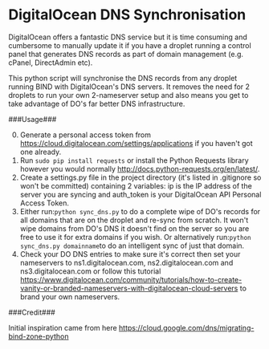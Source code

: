 # DigitalOcean DNS Synchronisation
DigitalOcean offers a fantastic DNS service but it is time consuming and cumbersome to manually update it if you 
have a droplet running a control panel that generates DNS records as part of domain management (e.g. cPanel, 
DirectAdmin etc).

This python script will synchronise the DNS records from any droplet running BIND with DigitalOcean's 
DNS servers. It removes the need for 2 droplets to run your own 2-nameserver setup and also means you get to take 
advantage of DO's far better DNS infrastructure.

###Usage###

0. Generate a personal access token from https://cloud.digitalocean.com/settings/applications if you haven't got one 
already.
1. Run ```sudo pip install requests``` or install the Python Requests library however you would normally 
http://docs.python-requests.org/en/latest/.
2. Create a settings.py file in the project directory (it's listed in .gitignore so won't be committed) containing 
2 variables: ip is the IP address of the server you are syncing and auth_token is your DigitalOcean API Personal Access
Token.
3. Either run:```python sync_dns.py``` to do a complete wipe of DO's records for all domains that are on the droplet and
re-sync from scratch. It won't wipe domains from DO's DNS it doesn't find on the server so you are free to use it 
for extra domains if you wish. Or alternatively run:```python sync_dns.py domainname```to do an intelligent sync of 
just that domain.
4. Check your DO DNS entries to make sure it's correct then set your nameservers to ns1.digitalocean.com, 
ns2.digitalocean.com and ns3.digitalocean.com or follow this tutorial 
https://www.digitalocean.com/community/tutorials/how-to-create-vanity-or-branded-nameservers-with-digitalocean-cloud-servers 
to brand your own nameservers.

###Credit###

Initial inspiration came from here https://cloud.google.com/dns/migrating-bind-zone-python
